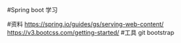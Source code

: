 #Spring boot 学习

#资料
https://spring.io/guides/gs/serving-web-content/
https://v3.bootcss.com/getting-started/
#工具
git
bootstrap